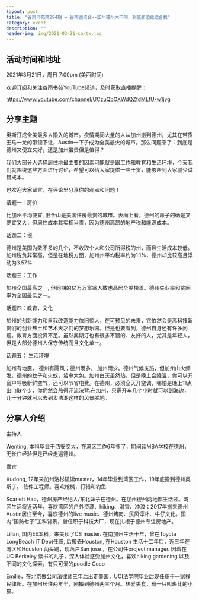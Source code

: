 ```yaml
---
layout: post
title: "谷雨书苑第294期 — 谷雨圆桌会--加州德州大不同，到底那边更适合我"
category: event
description: ""
header-img: img/2021-03-21-ca-tx.jpg
---
```



## 活动时间和地址
2021年3月21日，周日 7:00pm (美西时间)

欢迎订阅和关注谷雨书苑YouTube频道，及时获取直播提醒：

https://www.youtube.com/channel/UCzuQbOXWdQZfdMLfU-w1jvg

## 分享主题
奥斯汀成全美最多人搬入的城市。疫情期间大量的人从加州搬到德州，尤其在带货王马一龙的带领下让，Austin一下子成为全美最火的城市。那么问题来了：到底是德州又便宜又好，还是加州虽贵但是值得？

我们大部分人选择居住地最主要的因素可能就是跟工作和教育和生活环境，今天我们就围绕这些方面进行讨论，希望可以给大家提供一些干货，能够帮到大家减少试错成本。

也欢迎大家留言，在评论里分享你的观点和问题！

话题一：房价

比加州平均便宜, 旧金山是美国住房最贵的城市。表面上看，德州的房子的确是又便宜又大，但居住成本其实相当贵，因为德州高昂的地产税和能源成本。

话题二：税

德州是美国为数不多的几个，不收取个人和公司所得税的州，而且生活成本较低。加州税负非常高。但是在地税方面，加州州平均税率约为1.1%，德州却比较高且浮动为3.57%

话题三：工作

加州全国最高之一, 但同期的亿万万富翁人数也高居全美榜首。德州失业率和贫困率为全国最低之一。

话题四：教育，文化

加州的创新能力和自我改造能力依旧惊人，在可预见的未来，它依然会是高科技新贵们的创业热土和艺术天才们的梦想乐园。但是也要看到，德州自身还有许多问题。教育方面投资不足。虽然奥斯汀也有很多不错的、友好的人，尤其是年轻人，但是大部分德州人保守传统而且文化单一。

话题五： 生活环境

加州有地震， 德州有飓风；德州雨多， 加州雨少。德州气候炎热，但加州山火频发。德州的蚊子和火蚁，蛰串大包。加州白天虽然热，但是晚上会降温，你可以开窗户呼吸新鲜空气，还可以节省电费。在德州，必须全天开空调，哪怕是晚上11点出门散个步，你仍然会热得汗流浃背.在加州，只需开车几个小时就可以到海边，几十分钟就可以去到太浩湖这样的风景胜地。

## 分享人介绍

主持人

Wenting, 本科毕业于西安交大，在湾区工作6年多了，期间读MBA学校在德州，无长住经验但是已经走遍德州。

嘉宾

Xudong, 12年来加州洛杉矶读master，14年毕业到湾区工作，19年底搬到德州奥斯丁。 软件工程师。喜欢枪械，打猎和钓鱼

Scarlett Hao，德州房产经纪人/东北妹子在德州。在加州德州两地都生活过。湾区生活将近两年，喜欢湾区的户外资源、hiking、滑雪、冲浪；2017年搬来德州Austin居住至今，喜欢德州的live music、德州烤肉、民风淳朴、牛仔文化。国内“国防七子”工科背景，曾任职于科技大厂，现在扎根于德州专注房地产。

Lilian, 国内EE本科，来美读了CS master. 在南加州生活十年，曾在Toyota LongBeach IT Dept任职, 后搬去Houston, 在Houston 生活十二年后，近三年在湾区和Houston 两头跑，现落户San jose ，在公司任project manager. 因着在UC Berkeley 读书的儿子，深入体验感受加州文化，喜欢hiking gardening 以及不同的文化探索，有只可爱的poodle Coco

Emilie，在北京做公司法律师三年后出走美国，UCI法学院毕业后现任职于一家移民律所。在加州居住两年半，刚搬到德州两三个月。热爱美食，有一只叫斑比的小猫。


